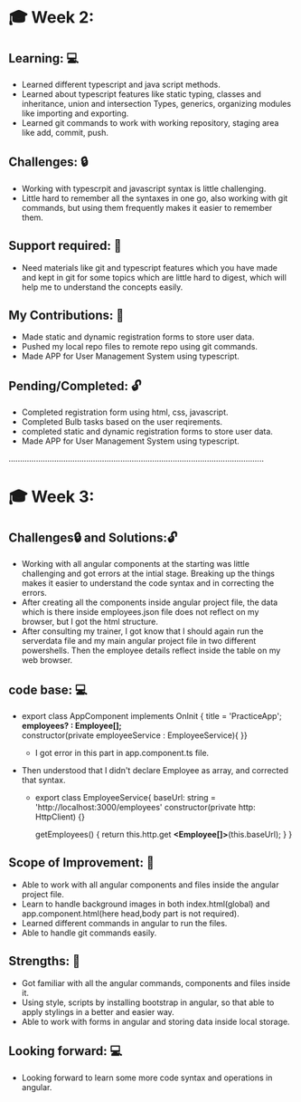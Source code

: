  
 # :mortar_board: Week 2:
 ##  Learning: :computer:
 - Learned different typescript and java script methods.
 - Learned about typescript features like static typing, classes and inheritance, union and intersection Types, generics, organizing modules like importing and exporting.
 - Learned git commands to work with working repository, staging area like add, commit, push.

 ## Challenges: :lock:
 - Working with typescrpit and javascript syntax is little challenging.
 - Little hard to remember all the syntaxes in one go, also working with git commands, but using them frequently makes it easier to remember them.

 ## Support required: :key:
 - Need materials like git and typescript features which you have made and kept in git for some topics which are little hard to digest, which will help me to understand the concepts easily.

 ## My Contributions: :high_brightness:
 - Made static and dynamic registration forms to store user data.
 - Pushed my local repo files to remote repo using git commands.
 - Made APP for User Management System using typescript.

 ## Pending/Completed: :unlock:

 - Completed registration form using html, css, javascript.
 - Completed Bulb tasks based on the user reqirements.
 - completed static and dynamic registration forms to store user data.
 - Made APP for User Management System using typescript.


................................................................................................................

# :mortar_board: Week 3:

## Challenges:lock: and Solutions::unlock:

- Working with all angular components at the starting was little challenging and got errors at the intial stage. Breaking up the things makes it easier to understand the code syntax and in correcting the errors. 
- After creating all the components inside angular project file, the data which is there inside employees.json file does not reflect on my browser, but I got the html structure.
- After consulting my trainer, I got know that I should again run the serverdata file and my main angular project file in two different powershells. Then the employee details reflect inside the table on my web browser.

## code base: :computer:

- export class AppComponent implements OnInit {
  title = 'PracticeApp';
  **employees? : Employee[];**   
  constructor(private employeeService : EmployeeService){
  }}

  - I got error in this part in app.component.ts file.

- Then understood that I didn't declare Employee as array, and corrected that syntax.
  - export class EmployeeService{
    baseUrl: string = 'http://localhost:3000/employees'
    constructor(private http: HttpClient) {}

    getEmployees() {
        return this.http.get **<Employee[]>**(this.baseUrl);
    }
}

## Scope of Improvement: :high_brightness:

- Able to work with all angular components and files inside the angular project file.
- Learn to handle background images in both index.html(global) and app.component.html(here head,body part is not required).
- Learned different commands in angular to run the files.
- Able to handle git commands easily.

## Strengths: :key:

- Got familiar with all the angular commands, components and files inside it.
- Using style, scripts by installing bootstrap in angular, so that able to apply stylings in a better and easier way.
- Able to work with forms in angular and storing data inside local storage.

## Looking forward: :computer:

- Looking forward to learn some more code syntax and operations in angular.




